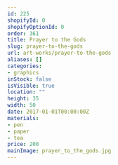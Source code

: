 ```yaml
---
id: 225
shopifyId: 0
shopifyOptionId: 0
order: 361
title: Prayer to the Gods
slug: prayer-to-the-gods
url: art-works/prayer-to-the-gods
aliases: []
categories:
- graphics
inStock: false
isVisible: true
location: ""
height: 35
width: 50
date: 2017-01-01T00:00:00Z
materials:
- pen
- paper
- tea
price: 200
mainImage: prayer_to_the_gods.jpg
---
```

